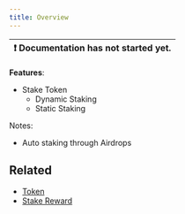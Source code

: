 ```yaml
---
title: Overview
---
```


| :exclamation:  Documentation has not started yet. |
|-------------------------------------------------- |


__Features__: 
- Stake Token
  - Dynamic Staking
  - Static Staking

Notes:
- Auto staking through Airdrops

## Related
- [Token](../token/overview)
- [Stake Reward](../stake_reward/overview)